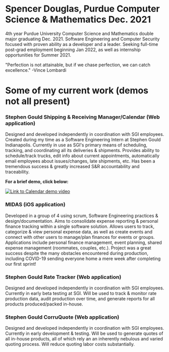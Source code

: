 # Spencer Douglas, Purdue Computer Science & Mathematics Dec. 2021

4th year Purdue University Computer Science and Mathematics double major graduating Dec. 2021.
Software Engineering and Computer Security focused with proven ability as a developer and a leader.
Seeking full-time post-grad employment beginning Jan 2022, as well as internship opportunities for Summer 2021.

"Perfection is not attainable, but if we chase perfection, we can catch excellence." -Vince Lombardi 

# Some of my current work (demos not all present)

### Stephen Gould Shipping & Receiving Manager/Calendar (Web application)
  Designed and developed independently in coordination with SGI employees. Created during my time as a Software Engineering Intern at Stephen Gould
  Indianapolis. Currently in use as SGI's primary means of scheduling, tracking, and coordinating all its deliveries & 
  shipments. Provides ability to schedule/track trucks, edit info about current appointments, automatically email employees
  about issues/changes, late shipments, etc. Has been a tremendous success & greatly increased S&R accountability and traceability.
  
  <b>For a brief demo, click below:</b>
  
[![Link to Calendar demo video](https://img.youtube.com/vi/JgYEQMiKT60/0.jpg)](https://www.youtube.com/watch?v=JgYEQMiKT60)

### MIDAS (iOS application)

  Developed in a group of 4 using scrum, Software Engineering practices & design/documentation. Aims to consolidate expense reporting
  & personal finance tracking within a single software solution. Allows users to track, categorize & view personal expense data, as well as create
  events and connect with other users to manage/plan finances for events or groups. Applications include personal finance management, event planning,
  shared expense management (roommates, couples, etc.). Project was a great success despite the many obstacles encountered during production, including
  COVID-19 sending everyone home a mere week after completing our first sprint!
 
  
### Stephen Gould Rate Tracker (Web application)

  Designed and developed independently in coordination with SGI employees. Currently in early beta testing at SGI. Will be used to track & monitor rate
  production data, audit production over time, and generate reports for all products produced/packed in-house.
  
### Stephen Gould CorruQuote (Web application)

  Designed and developed independently in coordination with SGI employees. Currently in early development & testing. Will be used to generate quotes of
  all in-house products, all of which rely an an inherently nebulous and varied quoting process. Will reduce quoting labor costs substantially. 
